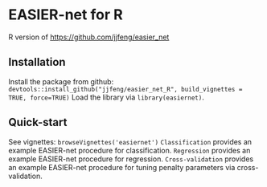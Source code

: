 # EASIER-net for R
R version of https://github.com/jjfeng/easier_net

## Installation
Install the package from github: `devtools::install_github("jjfeng/easier_net_R", build_vignettes = TRUE, force=TRUE)`
Load the library via `library(easiernet)`.

## Quick-start

See vignettes: `browseVignettes('easiernet')`
`Classification` provides an example EASIER-net procedure for classification.
`Regression` provides an example EASIER-net procedure for regression.
`Cross-validation` provides an example EASIER-net procedure for tuning penalty parameters via cross-validation.
